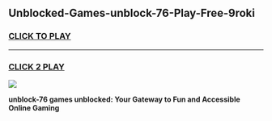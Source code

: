 
## Unblocked-Games-unblock-76-Play-Free-9roki
<h3>
<a href="https://premium76.site?title=unblock-76&ref=18A1">CLICK TO PLAY</a></h3>
<hr>

<h3>
<a href="https://premium76.site?title=unblock-76&ref=18A1">CLICK 2 PLAY</a>
  
</h3>

<a href="https://premium76.site?title=unblock-76&ref=18A1"><img src="https://clearcache.store/games.png"></a>


**unblock-76 games unblocked: Your Gateway to Fun and Accessible Online Gaming**
